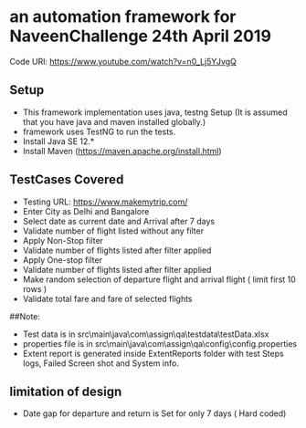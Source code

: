 # an automation framework for NaveenChallenge 24th April 2019
Code URl: https://www.youtube.com/watch?v=n0_Lj5YJvgQ

## Setup
* This framework implementation uses java, testng
Setup (It is assumed that you have java and maven installed globally.)
* framework uses TestNG to run the tests.
* Install Java SE 12.*
* Install Maven (https://maven.apache.org/install.html)


## TestCases Covered
* Testing URL: https://www.makemytrip.com/
* Enter City as Delhi and Bangalore
* Select date as current date and Arrival after 7 days
* Validate number of flight listed without any filter
* Apply Non-Stop filter
* Validate number of flights listed after filter applied
* Apply One-stop filter
* Validate number of flights listed after filter applied
* Make random selection of departure flight and arrival flight ( limit first 10 rows )
* Validate total fare and fare of selected flights


##Note:
* Test data is in src\main\java\com\assign\qa\testdata\testData.xlsx
* properties file is in src\main\java\com\assign\qa\config\config.properties
* Extent report is generated inside ExtentReports folder with test Steps logs, Failed Screen shot and System info.

## limitation of design
* Date gap for departure and return is Set for only 7 days ( Hard coded)
